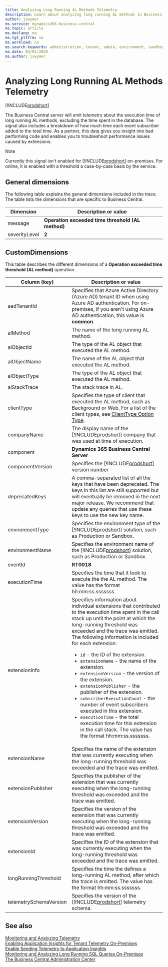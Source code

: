 ```yaml
---
title: Analyzing Long Running AL Methods Telemetry
description: Learn about analyzing long running AL methods in Business Central.  
author: jswymer
ms.service: dynamics365-business-central
ms.topic: article
ms.devlang: na
ms.tgt_pltfrm: na
ms.workload: na
ms.search.keywords: administration, tenant, admin, environment, sandbox, telemetry
ms.date: 04/01/2020
ms.author: jswymer
---
```


# Analyzing Long Running AL Methods Telemetry

[!INCLUDE[prodshort](../includes/2020_releasewave2.md)]

The Business Central server will emit telemetry about the execution time of long running AL methods, excluding the time spent in the database. The signal also includes a breakdown of how much time each event subscriber added to the total time. As a partner, this data gives you insight into bad performing code and enables you to troubleshoot performance issues caused by extensions.

> [!NOTE]
> Currently this signal isn't enabled for [!INCLUDE[prodshort](../developer/includes/prodshort.md)] on-premises. For online, it is enabled with a threshold a case-by-case basis by the service.

## General dimensions

The following table explains the general dimensions included in the trace. The table lists the dimensions that are specific to Business Central.

|Dimension|Description or value|
|---------|--------------------|
|message|**Operation exceeded time threshold (AL method)**|
|severityLevel|**2**|

## CustomDimensions

This table describes the different dimensions of a **Operation exceeded time threshold (AL method)** operation.

|Column (key)|Description or value|
|------------|---------------|
|aadTenantId|Specifies that Azure Active Directory (Azure AD) tenant ID when using Azure AD authentication. For on-premises, if you aren't using Azure AD authentication, this value is **common**. |
|alMethod|The name of the long running AL method.|
|alObjectId|The type of the AL object that executed the AL method.|
|alObjectName|The name of the AL object that executed the AL method.|
|alObjectType|The type of the AL object that executed the AL method.|
|alStackTrace|The stack trace in AL.|
|clientType|Specifies the type of client that executed the AL method, such as Background or Web. For a list of the client types, see [ClientType Option Type](../developer/methods-auto/clienttype/clienttype-option.md).|
|companyName|The display name of the [!INCLUDE[prodshort](../developer/includes/prodshort.md)] company that was used at time of execution. |
|component|**Dynamics 365 Business Central Server**|
|componentVersion|Specifies the [!INCLUDE[prodshort](../developer/includes/prodshort.md)] version number|
|deprecatedKeys|A comma-separated list of all the keys that have been deprecated. The keys in this list are still supported but will eventually be removed in the next major release. We recommend that update any queries that use these keys to use the new key name.|
|environmentType|Specifies the environment type of the [!INCLUDE[prodshort](../developer/includes/prodshort.md)] solution, such as Production or Sandbox.|
|environmentName|Specifies the environment name of the [!INCLUDE[prodshort](../developer/includes/prodshort.md)] solution, such as Production or Sandbox.|
|eventId|**RT0018**|
|executionTime|Specifies the time that it took to execute the the AL method. The value has the format hh:mm:ss.sssssss.|
|extensionInfo|Specifies information about individual extensions that contributed to the execution time spent in the call stack up until the point at which the long-running threshold was exceeded and the trace was emitted. The following information is included for each extension:<ul><li>`id` -  the ID of the extension.</li><li>`extensionName` - the name of the extension.</li><li>`extensionVersion` - the version of the extension.</li><li>`extensionPublisher` - the publisher of the extension.</li><li>`subscriberExecutionCount` - the number of event subscribers executed in this extension.</li><li>`executionTime` - the total execution time for this extension in the call stack. The value has the format hh:mm:ss.sssssss.</li></ul>|
|extensionName|Specifies the name of the extension that was currently executing when the long-running threshold was exceeded and the trace was emitted. |
|extensionPublisher|Specifies the publisher of the extension that was currently executing when the long-running threshold was exceeded and the trace was emitted.|
|extensionVersion|Specifies the version of the extension that was currently executing when the long-running threshold was exceeded and the trace was emitted.|
|extensionId|Specifies the ID of the extension that was currently executing when the long-running threshold was exceeded and the trace was emitted.|
|longRunningThreshold|Specifies the time the defines a long-running AL method, after which the trace is emitted. The value has the format hh:mm:ss.sssssss. |
|telemetrySchemaVersion|Specifies the version of the [!INCLUDE[prodshort](../developer/includes/prodshort.md)] telemetry schema. |

<!-- for 17.1 
<br /><br >This threshold is controlled by the [!INCLUDE[server](../developer/includes/server.md)] configuration settings called ALLongRunningFunctionTracingThreshold and ALLongRunningFunctionTracingThresholdForApplicationInsights.-->

<!--
## Example

The following code snippet shows an example of the CustomDimensions.

`{"telemetrySchemaVersion":"0.1","longRunningThreshold":"00:00:00.5000000","componentVersion":"17.0.15765.0","environmentName":"Production","environmentType":"Production","extensionPublisher":"Microsoft","deprecatedKeys":"Execution time (ms), executionTimeInMs, Long running log threshold (ms), longRunningThresholdInMs, Company name, AL Object Id, AL Object type, AL Object name, AL Stack trace, Client type, Extension name, Extension App Id, Extension version, Telemetry schema version, Component, Component version, Telemetry schema version, AadTenantId, Environment name, Environment type","extensionVersion":"17.0.15821.0","aadTenantId":"f22cca61-d606-4dfc-8165-acd0bf022d2a","extensionName":"Base Application","extensionInfo":"[{\"id\": \"00000000-0000-0000-0000-000000000000\",\"subscriberExecutionCount\": 0,\"executionTime\": 0},{\"id\": \"63ca2fa4-4f03-4f2b-a480-172fef340d3f\",\"extensionName\": \"System Application\",\"extensionVersion\": \"17.0.15821.0\",\"extensionPublisher\": \"Microsoft\",\"subscriberExecutionCount\": 0,\"executionTime\": 0},{\"id\": \"437dbf0e-84ff-417a-965d-ed2bb9650972\",\"extensionName\": \"Base Application\",\"extensionVersion\": \"17.0.15821.0\",\"extensionPublisher\": \"Microsoft\",\"subscriberExecutionCount\": 21,\"executionTime\": 0}]","executionTime":"00:00:01.7810000","component":"Dynamics 365 Business Central Server","companyName":"CRONUS USA, Inc.","alObjectType":"CodeUnit","alObjectName":"CRM Statistics Job","alStackTrace":"AppObjectType: CodeUnit\r\n  AppObjectId: 5350\r\n  AL CallStack: \"CRM Statistics Job\"(CodeUnit 5350).UpdateInvoice line 14 - Base Application by Microsoft\r\n\"CRM Statistics Job\"(CodeUnit 5350).UpdateStatusOfPaidInvoices line 21 - Base Application by Microsoft\r\n\"CRM Statistics Job\"(CodeUnit 5350).UpdateInvoices line 9 - Base Application by Microsoft\r\n\"CRM Statistics Job\"(CodeUnit 5350).UpdateStatisticsAndInvoices line 16 - Base Application by Microsoft\r\n\"CRM Statistics Job\"(CodeUnit 5350).OnRun(Trigger) line 2 - Base Application by Microsoft\r\n\"Job Queue Start Codeunit\"(CodeUnit 449).OnRun(Trigger) line 11 - Base Application by Microsoft\r\n\"Job Queue Dispatcher\"(CodeUnit 448).HandleRequest line 30 - Base Application by Microsoft\r\n\"Job Queue Dispatcher\"(CodeUnit 448).OnRun(Trigger) line 19 - Base Application by Microsoft","clientType":"Background","alObjectId":"5350","extensionId":"437dbf0e-84ff-417a-965d-ed2bb9650972","eventId":"RT0018","alMethod":"UpdateInvoice"}`

-->
## See also

[Monitoring and Analyzing Telemetry](telemetry-overview.md)  
[Enabling Application Insights for Tenant Telemetry On-Premises](telemetry-enable-application-insights.md)  
[Enable Sending Telemetry to Application Insights](tenant-admin-center-telemetry.md#appinsights)  
[Monitoring and Analyzing Long Running SQL Queries On-Premises](monitor-long-running-sql-queries-event-log.md)  
[The Business Central Administration Center](tenant-admin-center.md)  